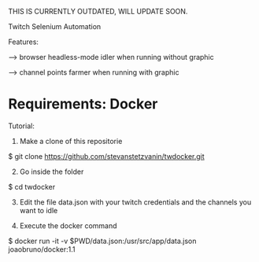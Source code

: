 THIS IS CURRENTLY OUTDATED, WILL UPDATE SOON.

Twitch Selenium Automation

Features:

--> browser headless-mode idler when running without graphic

--> channel points farmer when running with graphic

# Requirements: Docker

Tutorial: 
1) Make a clone of this repositorie 

$ git clone https://github.com/stevanstetzvanin/twdocker.git

2) Go inside the folder

$ cd twdocker

3) Edit the file data.json with your twitch credentials and the channels you want to idle

4) Execute the docker command

$ docker run -it  -v $PWD/data.json:/usr/src/app/data.json joaobruno/docker:1.1

